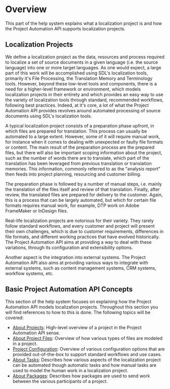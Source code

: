 Overview
=====
This part of the help system explains what a localization project is and how the Project Automation API supports localization projects.

Localization Projects
-----
We define a localization project as the data, resources and process required to localize a set of source documents in a given language (i.e. the source language) into one or more target languages. As one would expect, a large part of this work will be accomplished using SDL's localization tools, primarily it's File Processing, the Translation Memory and Terminology tools. However, beyond these low-level tools and components, there is a need for a higher-level framework or environment, which models localization projects in their entirety and which provides an easy way to use the variety of localization tools through standard, recommended workflows, following best practices. Indeed, at it's core, a lot of what the Project Automation API provides revolves around automated processing of source documents using SDL's localization tools.

A typical localization project consists of a preparation phase upfront, in which files are prepared for translation. This process can usually be automated to a large extent. However, some of it will require manual work, for instance when it comes to dealing with unexpected or faulty file formats or content. The main result of the preparation process are the prepared files, but there will also be important scoping information about the project, such as the number of words there are to translate, which part of the translation has been leveraged from previous translation or translation memories. This information, commonly referred to as the "analysis report" then feeds into project planning, resourcing and customer billing.

The preparation phase is followed by a number of manual steps, i.e. mainly the translation of the files itself and review of that translation. Finally, after review, the translated files are prepared for delivery to the customer. Again, this is a process that can be largely automated, but which for certain file formats requires manual work, for example, DTP work on Adobe FrameMaker or InDesign files.

Real-life localization projects are notorious for their variety. They rarely follow standard workflows, and every customer and project will present their own challenges, which is due to customer requirements, differences in file formats, and different working practices that have evolved historically. The Project Automation API aims at providing a way to deal with these variations, through its configuration and extensibility options.

Another aspect is the integration into external systems. The Project Automation API also aims at providing various ways to integrate with external systems, such as content management systems, CRM systems, workflow systems, etc.

Basic Project Automation API Concepts
------
This section of the help system focuses on explaining how the Project Automation API models localization projects. Throughout this section you will find references to how to this is done. The following topics will be covered:

* [About Projects](about_projects.md): High-level overview of a project in the Project Automation API sense.
* [About Project Files](about_project_files.md): Overview of how various types of files are modeled in a project.
* [Project Configuration](project_configuration.md): Overview of various configuration options that are provided out-of-the-box to support standard workflows and use cases.
* [About Tasks](about_tasks.md): Describes how various aspects of the localization project can be automated though automatic tasks and how manual tasks are used to model the human work in a localization project.
* [About Packages](about_packages.md): Describes how packages are used to send work between the various participants of a project.